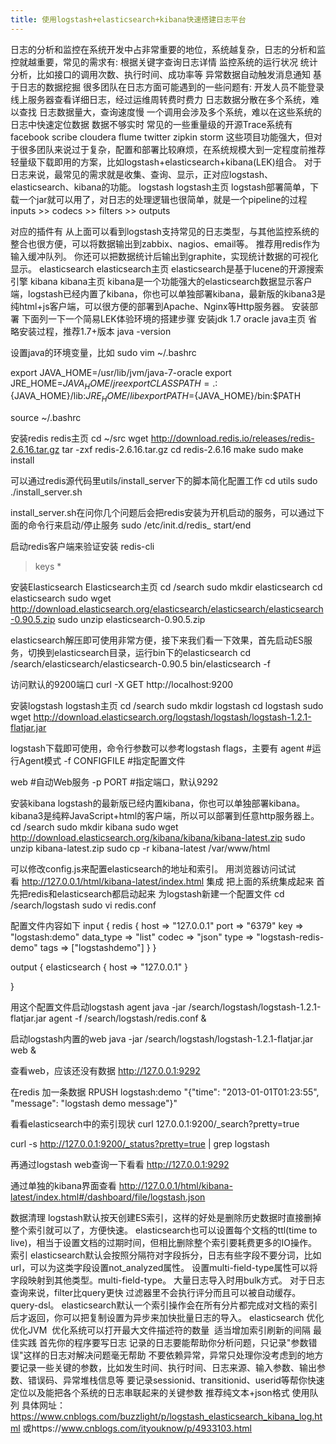 ```yaml
---
title: 使用logstash+elasticsearch+kibana快速搭建日志平台
---
```

日志的分析和监控在系统开发中占非常重要的地位，系统越复杂，日志的分析和监控就越重要，常见的需求有:
根据关键字查询日志详情
监控系统的运行状况
统计分析，比如接口的调用次数、执行时间、成功率等
异常数据自动触发消息通知
基于日志的数据挖掘
很多团队在日志方面可能遇到的一些问题有:
开发人员不能登录线上服务器查看详细日志，经过运维周转费时费力
日志数据分散在多个系统，难以查找
日志数据量大，查询速度慢
一个调用会涉及多个系统，难以在这些系统的日志中快速定位数据
数据不够实时
常见的一些重量级的开源Trace系统有
facebook scribe
cloudera flume
twitter zipkin
storm
这些项目功能强大，但对于很多团队来说过于复杂，配置和部署比较麻烦，在系统规模大到一定程度前推荐轻量级下载即用的方案，比如logstash+elasticsearch+kibana(LEK)组合。
对于日志来说，最常见的需求就是收集、查询、显示，正对应logstash、elasticsearch、kibana的功能。
logstash
logstash主页
logstash部署简单，下载一个jar就可以用了，对日志的处理逻辑也很简单，就是一个pipeline的过程
inputs >> codecs >> filters >> outputs

对应的插件有
从上面可以看到logstash支持常见的日志类型，与其他监控系统的整合也很方便，可以将数据输出到zabbix、nagios、email等。
推荐用redis作为输入缓冲队列。
你还可以把数据统计后输出到graphite，实现统计数据的可视化显示。
elasticsearch
elasticsearch主页
elasticsearch是基于lucene的开源搜索引擎
kibana
kibana主页
kibana是一个功能强大的elasticsearch数据显示客户端，logstash已经内置了kibana，你也可以单独部署kibana，最新版的kibana3是纯html+js客户端，可以很方便的部署到Apache、Nginx等Http服务器。
安装部署
下面列一下一个简易LEK体验环境的搭建步骤
安装jdk 1.7
oracle java主页
省略安装过程，推荐1.7+版本
java -version

设置java的环境变量，比如
sudo vim ~/.bashrc

>>
export JAVA_HOME=/usr/lib/jvm/java-7-oracle
export JRE_HOME=${JAVA_HOME}/jre  
export CLASSPATH=.:${JAVA_HOME}/lib:${JRE_HOME}/lib  
export PATH=${JAVA_HOME}/bin:$PATH  
>>

source ~/.bashrc

安装redis
redis主页
cd ~/src
wget http://download.redis.io/releases/redis-2.6.16.tar.gz
tar -zxf redis-2.6.16.tar.gz
cd redis-2.6.16
make
sudo make install

可以通过redis源代码里utils/install_server下的脚本简化配置工作
cd utils
sudo ./install_server.sh 

install_server.sh在问你几个问题后会把redis安装为开机启动的服务，可以通过下面的命令行来启动/停止服务
sudo /etc/init.d/redis_ start/end 

启动redis客户端来验证安装
redis-cli
> keys *

安装Elasticsearch
Elasticsearch主页
cd /search
sudo mkdir elasticsearch
cd elasticsearch
sudo wget http://download.elasticsearch.org/elasticsearch/elasticsearch/elasticsearch-0.90.5.zip
sudo unzip elasticsearch-0.90.5.zip

elasticsearch解压即可使用非常方便，接下来我们看一下效果，首先启动ES服务，切换到elasticsearch目录，运行bin下的elasticsearch
cd /search/elasticsearch/elasticsearch-0.90.5 
bin/elasticsearch -f

访问默认的9200端口
curl -X GET http://localhost:9200

安装logstash
logstash主页
cd /search
sudo mkdir logstash
cd logstash
sudo wget http://download.elasticsearch.org/logstash/logstash/logstash-1.2.1-flatjar.jar

logstash下载即可使用，命令行参数可以参考logstash flags，主要有
agent   #运行Agent模式
-f CONFIGFILE #指定配置文件

web     #自动Web服务
-p PORT #指定端口，默认9292

安装kibana
logstash的最新版已经内置kibana，你也可以单独部署kibana。kibana3是纯粹JavaScript+html的客户端，所以可以部署到任意http服务器上。
cd /search
sudo mkdir kibana
sudo wget http://download.elasticsearch.org/kibana/kibana/kibana-latest.zip
sudo unzip kibana-latest.zip
sudo cp -r  kibana-latest /var/www/html

可以修改config.js来配置elasticsearch的地址和索引。
用浏览器访问试试看 http://127.0.0.1/html/kibana-latest/index.html
集成
把上面的系统集成起来
首先把redis和elasticsearch都启动起来
为logstash新建一个配置文件
cd /search/logstash
sudo vi redis.conf

配置文件内容如下
input {
  redis {
    host => "127.0.0.1"
    port => "6379" 
    key => "logstash:demo"
    data_type => "list"
    codec  => "json"
    type => "logstash-redis-demo"
    tags => ["logstashdemo"]
  }
}

output {
  elasticsearch {
    host => "127.0.0.1"
  }

}

用这个配置文件启动logstash agent
java -jar /search/logstash/logstash-1.2.1-flatjar.jar agent -f /search/logstash/redis.conf &

启动logstash内置的web
java -jar /search/logstash/logstash-1.2.1-flatjar.jar web &

查看web，应该还没有数据
http://127.0.0.1:9292

在redis 加一条数据
RPUSH logstash:demo "{\"time\": \"2013-01-01T01:23:55\", \"message\": \"logstash demo message\"}"

看看elasticsearch中的索引现状
curl 127.0.0.1:9200/_search?pretty=true 

curl -s http://127.0.0.1:9200/_status?pretty=true | grep logstash

再通过logstash web查询一下看看
http://127.0.0.1:9292

通过单独的kibana界面查看
http://127.0.0.1/html/kibana-latest/index.html#/dashboard/file/logstash.json

数据清理
logstash默认按天创建ES索引，这样的好处是删除历史数据时直接删掉整个索引就可以了，方便快速。
elasticsearch也可以设置每个文档的ttl(time to live)，相当于设置文档的过期时间，但相比删除整个索引要耗费更多的IO操作。
索引
elasticsearch默认会按照分隔符对字段拆分，日志有些字段不要分词，比如url，可以为这类字段设置not_analyzed属性。
设置multi-field-type属性可以将字段映射到其他类型。multi-field-type。
大量日志导入时用bulk方式。
对于日志查询来说，filter比query更快 过滤器里不会执行评分而且可以被自动缓存。query-dsl。
elasticsearch默认一个索引操作会在所有分片都完成对文档的索引后才返回，你可以把复制设置为异步来加快批量日志的导入。
elasticsearch 优化
优化JVM 
优化系统可以打开最大文件描述符的数量 
适当增加索引刷新的间隔
最佳实践
首先你的程序要写日志
记录的日志要能帮助你分析问题，只记录"参数错误"这样的日志对解决问题毫无帮助
不要依赖异常，异常只处理你没考虑到的地方
要记录一些关键的参数，比如发生时间、执行时间、日志来源、输入参数、输出参数、错误码、异常堆栈信息等
要记录sessionid、transitionid、userid等帮你快速定位以及能把各个系统的日志串联起来的关键参数
推荐纯文本+json格式
使用队列
具体网址：https://www.cnblogs.com/buzzlight/p/logstash_elasticsearch_kibana_log.html
或https://www.cnblogs.com/ityouknow/p/4933103.html